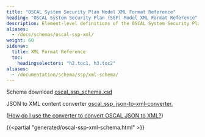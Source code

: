 ```yaml
---
title: "OSCAL System Security Plan Model XML Format Reference"
heading: "OSCAL System Security Plan (SSP) Model XML Format Reference"
description: Element-level definitions of the OSCAL System Security Plan model XML format.
aliases:
  - /docs/schemas/oscal-ssp-xml/
weight: 60
sidenav:
  title: XML Format Reference
  toc:
    headingselectors: "h2.toc1, h3.toc2"
aliases:
  - /documentation/schema/ssp/xml-schema/
---
```


<p><span class="usa-tag">Schema download</span> <a href="/artifacts/xml/schema/oscal_ssp_schema.xsd">oscal_ssp_schema.xsd</a></p>
<p><span class="usa-tag">JSON to XML content converter</span>  <a href="/artifacts/xml/converter/oscal_ssp_json-to-xml-converter.xsl">oscal_ssp_json-to-xml-converter.</a></p>
<p>(<a href="?">How do I use the converter to convert OSCAL JSON to XML?</a>)</p>

{{<partial "generated/oscal-ssp-xml-schema.html" >}}

